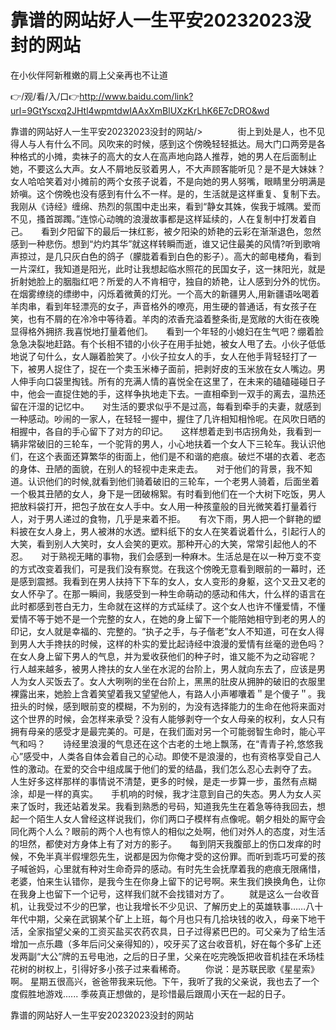 # 靠谱的网站好人一生平安20232023没封的网站
在小伙伴阿新稚嫩的肩上父亲再也不让道

👉/观/看/入/口👉http://www.baidu.com/link?url=9GtYscxq2JHtl4wpmtdwIAAxXmBlUXzKrLhK6E7cDRO&wd

靠谱的网站好人一生平安20232023没封的网站/>　　　　街上到处是人，也不见得人与人有什么不同。风吹来的时候，感到这个傍晚轻轻抵达。局大门口两旁是各种格式的小摊，卖袜子的高大的女人在高声地向路人推荐，她的男人在后面制止她，不要这么大声。女人不屑地反驳着男人，不大声顾客能听见？是不是大妹妹？女人哈哈笑着对小摊前的两个女孩子说着，不是向她的男人努嘴，眼睛里分明满是娇嗔。这个傍晚也没有感到有什么不一样。是的，生活就是这样重复、复制下去。我刚从《诗经》缠绵、热烈的氛围中走出来，看到“静女其姝，俟我于城隅。爱而不见，搔首踯躅。”连惊心动魄的浪漫故事都是这样延续的，人在复制中打发着自己。　　看到夕阳留下的最后一抹红影，被夕阳染的娇艳的云彩在渐渐退色，忽然感到一种悲伤。想到“灼灼其华”就这样转瞬而逝，谁又记住最美的风情?听到歌哨声掠过，是几只灰白色的鸽子（朦胧着看到白色的影子）。高大的邮电楼角，看到一片深红，我知道是阳光，此时让我想起临水照花的民国女子，这一抹阳光，就是折射她脸上的胭脂红吧？所爱的人不肯相守，独自的娇艳，让人感到分外的忧伤。　　在烟雾缭绕的缥缈中，闪烁着微黄的灯光。一个高大的新疆男人,用新疆语吆喝着羊肉串，看到年轻漂亮的女子，声音格外的嘹亮，用生硬的普通话，有女孩子在笑，也有不屑的在冷冷中等待着。羊肉的浓香充溢着整条街,是宽敞的大街在夜晚显得格外拥挤.我喜悦地打量着他们。　　看到一个年轻的小媳妇在生气吧？绷着脸急急决裂地赶路。有个长相不错的小伙子在用手扯她，被女人甩了去。小伙子低低地说了句什么，女人蹦着脸笑了。小伙子拉女人的手，女人在他手背轻轻打了一下，被男人捉住了，捉在一个卖玉米棒子面前，把剥好皮的玉米放在女人嘴边。男人伸手向口袋里掏钱。所有的充满人情的喜悦全在这里了，在未来的磕磕碰碰日子中，他会一直捉住她的手，这样争执地走下去。一直相牵到一双手的离去，温热还留在汗湿的记忆中。　　对生活的要求似乎不是过高，每看到牵手的夫妻，就感到一种感动。吵闹的一家人，在轻轻一握中，握住了几许相知相怜呢。在风吹日晒的相握中，各自的手心留下了对方的印记。　　这样想着走到书店拐角处，我看到一辆非常破旧的三轮车，一个驼背的男人，小心地扶着一个女人下三轮车。我认识他们，在这个表面还算繁华的街面上，他们是不和谐的疤痕。破烂不堪的衣着、老态的身体、丑陋的面貌，在别人的轻视中走来走去。　　对于他们的背景，我不知道。认识他们的时候,就看到他们骑着破旧的三轮车，一个老男人骑着，后面坐着一个极其丑陋的女人，身下是一团破棉絮。有时看到他们在一个大树下吃饭，男人把放料袋打开，把包子放在女人手中。女人用一种孩童般的目光微笑着打量着行人，对于男人递过的食物，几乎是来着不拒。　　有次下雨，男人把一个鲜艳的塑料披在女人身上，男人被淋的水透。塑料纸下的女人在笑着说着什么，引起行人的大笑，看到别人大笑时，女人会笑的更欢。那种开心的大笑，常常引起他人的不忍。　　对于熟视无睹的事物，我们会感到一种麻木。生活总是在以一种万变不变的方式改变着我们，可是我们没有察觉。在我这个傍晚无意看到眼前的一幕时，还是感到震撼。我看到在男人扶持下下车的女人，女人变形的身躯，这个又丑又老的女人怀孕了。在那一瞬间，我感受到一种生命萌动的感动和伟大，什么样的语言在此时都感到苍白无力，生命就在这样的方式延续了。这个女人也许不懂爱情，不懂爱情不等于她不是一个完整的女人，在她的身上留下一个能陪她相守到老的男人的印记，女人就是幸福的、完整的。“执子之手，与子偕老”女人不知道，可在女人得到男人大手搀扶的时候，这样的朴实的爱比起诗经中浪漫的爱情有丝毫的逊色吗？在女人身上留下男人的气息，并为爱收获他们的种子时，谁又能不为之动容呢？　　行人越来越多，被男人搀扶的女人坐在水泥的台阶上，男人就向东去了，应该是男人为女人买饭去了。女人大咧咧的坐在台阶上，黑黑的肚皮从拥肿的破旧的衣服里裸露出来，她脸上含着笑望着我又望望他人，有路人小声嘟囔着＂是个傻子＂。我扭头的时候，感到眼前变的模糊，不为别的，为没有选择能力的生命在他将来面对这个世界的时候，会怎样来承受？没有人能够剥夺一个女人母亲的权利，女人只有拥有母亲的感受才是最完美的。可是，在我们面对另一个可能弱智生命时，能心平气和吗？　　诗经里浪漫的气息还在这个古老的土地上飘荡，在“青青子衿,悠悠我心”感受中，人类各自体会着自己的心动。即使不是浪漫的，也有资格享受自己人性的激动。在爱的交合中组成属于他们的爱的结晶，我们怎么忍心去剥夺了去。　　人生好多这样那样的事情说不清楚，更多的时候，是走一步算一步，虽然有点糊涂，却是一样的真实。　　手机响的时候，我才注意到自己的失态。男人为女人买来了饭时，我还站着发呆。我看到熟悉的号码，知道我先生在着急等待我回去，想起一个陌生人女人曾经这样说我们，你们两口子模样有点像呢。朝夕相处的厮守会同化两个人么？眼前的两个人也有惊人的相似之处啊，他们对外人的态度，对生活的坦然，都使对方身体上有了对方的影子。　　每到阴天我腹部上的伤口发痒的时候，不免半真半假埋怨先生，说都是因为你俺才受的这份罪。而听到乖巧可爱的孩子喊爸妈，心里就有种对生命奇异的感动。有时先生会抚摩着我的疤痕无限痛惜，老婆，怕来生认错你，是我今生在你身上留下的记号啊。来生我们换换角色，让你在我身上也留下一个记号，这样我们就不会找错对方了。
　　就是这么一台收音机，让我受过不少的巴掌，也让我增长不少见识、了解历史上的英雄轶事……八十年代中期，父亲在武钢某个矿上上班，每个月也只有几拾块钱的收入，母亲下地干活，全家指望父亲的工资买盐买农药农具，日子过得紧巴巴的。可父亲为了给生活增加一点乐趣（多年后问父亲得知的），咬牙买了这台收音机，好在每个多矿上还发两副“大公”牌的五号电池，之后的日子里，父亲在吃完晚饭把收音机挂在禾场桂花树的树权上，引得好多小孩子过来看稀奇。
　　你说：是苏联民歌《星星索》啊。
星期五很高兴，爸爸带我来玩他。下午，我听了我的父亲说，我也去了一个度假胜地游戏......
季莜真正想做的，是珍惜最后跟周小天在一起的日子。

靠谱的网站好人一生平安20232023没封的网站
